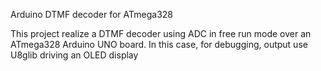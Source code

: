 Arduino DTMF decoder for ATmega328

This project realize a DTMF decoder using ADC in free run mode over an ATmega328
Arduino UNO board.
In this case, for debugging, output use U8glib driving an OLED display

